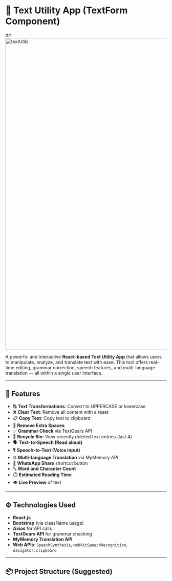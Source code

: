 # 📝 Text Utility App (TextForm Component)

##<img width="1920" height="974" alt="textUtils" src="https://github.com/user-attachments/assets/15ef631e-ef9c-4373-afca-d557b5454cfe" />



A powerful and interactive **React-based Text Utility App** that allows users to manipulate, analyze, and translate text with ease. This tool offers real-time editing, grammar correction, speech features, and multi-language translation — all within a single user interface.

---

## 🌟 Features

- 🔠 **Text Transformations**: Convert to UPPERCASE or lowercase
- ❌ **Clear Text**: Remove all content with a reset
- 📋 **Copy Text**: Copy text to clipboard
- 🧹 **Remove Extra Spaces**
- ✅ **Grammar Check** via TextGears API
- 🔁 **Recycle Bin**: View recently deleted text entries (last 4)
- 🗣️ **Text-to-Speech (Read aloud)**
- 🎙️ **Speech-to-Text (Voice input)**
- 🌐 **Multi-language Translation** via MyMemory API
- 📱 **WhatsApp Share** shortcut button
- 🔤 **Word and Character Count**
- ⏱️ **Estimated Reading Time**
- 👁️ **Live Preview** of text

---

## ⚙️ Technologies Used

- **React.js**
- **Bootstrap** (via className usage)
- **Axios** for API calls
- **TextGears API** for grammar checking
- **MyMemory Translation API**
- **Web APIs**: `SpeechSynthesis`, `webkitSpeechRecognition`, `navigator.clipboard`

---

## 📦 Project Structure (Suggested)

